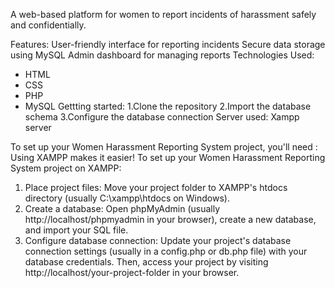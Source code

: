A web-based platform for women to report incidents of harassment safely and confidentially.

Features:
 User-friendly interface for reporting incidents
 Secure data storage using MySQL
 Admin dashboard for managing reports
Technologies Used:
- HTML
- CSS
- PHP
- MySQL
Gettting started:
   1.Clone the repository
   2.Import the database schema
   3.Configure the database connection
Server used:
   Xampp server

To set up your Women Harassment Reporting System project, you'll need :
Using XAMPP makes it easier!
To set up your Women Harassment Reporting System project on XAMPP:
1. Place project files: Move your project folder to XAMPP's htdocs directory (usually C:\xampp\htdocs on Windows).
2. Create a database: Open phpMyAdmin (usually http://localhost/phpmyadmin in your browser), create a new database, and import your SQL file.
3. Configure database connection: Update your project's database connection settings (usually in a config.php or db.php file) with your database credentials.
Then, access your project by visiting http://localhost/your-project-folder in your browser.
